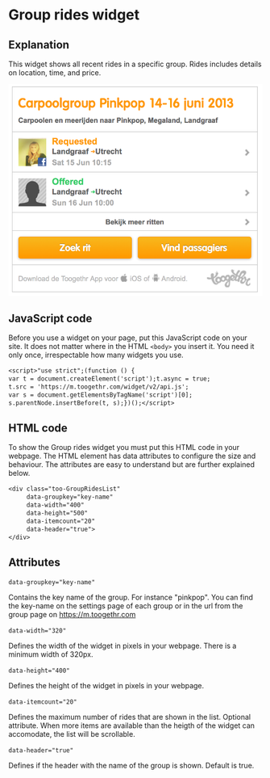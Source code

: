 Group rides widget
==================

## Explanation

This widget shows all recent rides in a specific group. Rides includes details on location, time, and price.

![Pinkpop example](../static/img/ride.png)


## JavaScript code

Before you use a widget on your page, put this JavaScript code on your site. It does not matter where in the HTML `<body>` you insert it. You need it only once, irrespectable how many widgets you use.

```
<script>"use strict";(function () {
var t = document.createElement('script');t.async = true;
t.src = 'https://m.toogethr.com/widget/v2/api.js';
var s = document.getElementsByTagName('script')[0];
s.parentNode.insertBefore(t, s);})();</script>
```
## HTML code
To show the Group rides widget you must put this HTML code in your webpage. The HTML element has data attributes to configure the size and behaviour. The attributes are easy to understand but are further explained below.

```
<div class="too-GroupRidesList"
     data-groupkey="key-name"
     data-width="400"
     data-height="500"
     data-itemcount="20"
     data-header="true">
</div>
```

## Attributes

`data-groupkey="key-name"`

Contains the key name of the group. For instance "pinkpop". You can find the key-name on the settings page of each group or in the url from the group page on https://m.toogethr.com

`data-width="320"`

Defines the width of the widget in pixels in your webpage. There is a minimum width of 320px.

`data-height="400"`

Defines the height of the widget in pixels in your webpage.

`data-itemcount="20"`

Defines the maximum number of rides that are shown in the list. Optional attribute. When more items are available than the heigth of the widget can accomodate, the list will be scrollable.

`data-header="true"`

Defines if the header with the name of the group is shown. Default is true.
